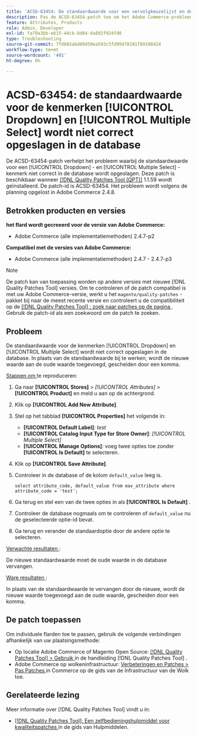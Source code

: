 ```yaml
---
title: 'ACSD-63454: De standaardwaarde voor een vervolgkeuzelijst en de kenmerken Meerdere selecties wordt niet correct opgeslagen in de database'
description: Pas de ACSD-63454-patch toe om het Adobe Commerce-probleem op te lossen waarbij de standaardwaarde voor een vervolgkeuzelijst en meerdere selectiekenmerken niet correct in de database wordt opgeslagen.
feature: Attributes, Products
role: Admin, Developer
exl-id: fa79a3bb-e615-44cb-8d84-da892f924fd0
type: Troubleshooting
source-git-commit: 7fdb02a6d89d50ea593c5fd99d78101f89198424
workflow-type: tm+mt
source-wordcount: '401'
ht-degree: 0%

---
```


# ACSD-63454: de standaardwaarde voor de kenmerken [!UICONTROL Dropdown] en [!UICONTROL Multiple Select] wordt niet correct opgeslagen in de database

De ACSD-63454-patch verhelpt het probleem waarbij de standaardwaarde voor een [!UICONTROL Dropdown] - en [!UICONTROL Multiple Select] -kenmerk niet correct in de database wordt opgeslagen. Deze patch is beschikbaar wanneer [[!DNL Quality Patches Tool (QPT)]](/help/tools/quality-patches-tool/quality-patches-tool-to-self-serve-quality-patches.md) 1.1.59 wordt geïnstalleerd. De patch-id is ACSD-63454. Het probleem wordt volgens de planning opgelost in Adobe Commerce 2.4.8.

## Betrokken producten en versies

**het flard wordt gecreeerd voor de versie van Adobe Commerce:**

* Adobe Commerce (alle implementatiemethoden) 2.4.7-p2

**Compatibel met de versies van Adobe Commerce:**

* Adobe Commerce (alle implementatiemethoden) 2.4.7 - 2.4.7-p3

>[!NOTE]
>
>De patch kan van toepassing worden op andere versies met nieuwe [!DNL Quality Patches Tool] versies. Om te controleren of de patch compatibel is met uw Adobe Commerce-versie, werkt u het `magento/quality-patches` -pakket bij naar de meest recente versie en controleert u de compatibiliteit op de [[!DNL Quality Patches Tool] : zoek naar patches op de pagina ](https://experienceleague.adobe.com/tools/commerce-quality-patches/index.html) . Gebruik de patch-id als een zoekwoord om de patch te zoeken.

## Probleem

De standaardwaarde voor de kenmerken [!UICONTROL Dropdown] en [!UICONTROL Multiple Select] wordt niet correct opgeslagen in de database. In plaats van de standaardwaarde bij te werken, wordt de nieuwe waarde aan de oude waarde toegevoegd, gescheiden door een komma.

<u> Stappen om </u> te reproduceren:

1. Ga naar **[!UICONTROL Stores]** > *[!UICONTROL Attributes]* > **[!UICONTROL Product]** en meld u aan op de achtergrond.
1. Klik op **[!UICONTROL Add New Attribute]**.
1. Stel op het tabblad **[!UICONTROL Properties]** het volgende in:
   * **[!UICONTROL Default Label]**: *test*
   * **[!UICONTROL Catalog Input Type for Store Owner]**: *[!UICONTROL Multiple Select]*
   * **[!UICONTROL Manage Options]**: voeg twee opties toe zonder **[!UICONTROL Is Default]** te selecteren.
1. Klik op **[!UICONTROL Save Attribute]**.
1. Controleer in de database of de kolom `default_value` leeg is.

   `select attribute_code, default_value from eav_attribute where attribute_code = 'test';`

1. Ga terug en stel een van de twee opties in als **[!UICONTROL Is Default]** .
1. Controleer de database nogmaals om te controleren of `default_value` nu de geselecteerde optie-id bevat.
1. Ga terug en verander de standaardoptie door de andere optie te selecteren.

<u> Verwachte resultaten </u>:

De nieuwe standaardwaarde moet de oude waarde in de database vervangen.

<u> Ware resultaten </u>:

In plaats van de standaardwaarde te vervangen door de nieuwe, wordt de nieuwe waarde toegevoegd aan de oude waarde, gescheiden door een komma.

## De patch toepassen

Om individuele flarden toe te passen, gebruik de volgende verbindingen afhankelijk van uw plaatsingsmethode:

* Op locatie Adobe Commerce of Magento Open Source: [[!DNL Quality Patches Tool] > Gebruik ](/help/tools/quality-patches-tool/usage.md) in de handleiding [!DNL Quality Patches Tool] .
* Adobe Commerce op wolkeninfrastructuur: [ Verbeteringen en Patches > Pas Patches ](https://experienceleague.adobe.com/docs/commerce-cloud-service/user-guide/develop/upgrade/apply-patches.html) in Commerce op de gids van de Infrastructuur van de Wolk toe.

## Gerelateerde lezing

Meer informatie over [!DNL Quality Patches Tool] vindt u in:

* [[!DNL Quality Patches Tool]: Een zelfbedieningshulpmiddel voor kwaliteitspatches ](/help/tools/quality-patches-tool/quality-patches-tool-to-self-serve-quality-patches.md) in de gids van Hulpmiddelen.
